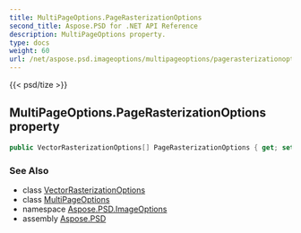 ```yaml
---
title: MultiPageOptions.PageRasterizationOptions
second_title: Aspose.PSD for .NET API Reference
description: MultiPageOptions property. 
type: docs
weight: 60
url: /net/aspose.psd.imageoptions/multipageoptions/pagerasterizationoptions/
---
```

{{< psd/tize >}}
## MultiPageOptions.PageRasterizationOptions property

```csharp
public VectorRasterizationOptions[] PageRasterizationOptions { get; set; }
```

### See Also

* class [VectorRasterizationOptions](../../vectorrasterizationoptions/)
* class [MultiPageOptions](../)
* namespace [Aspose.PSD.ImageOptions](../../multipageoptions/)
* assembly [Aspose.PSD](../../../)


